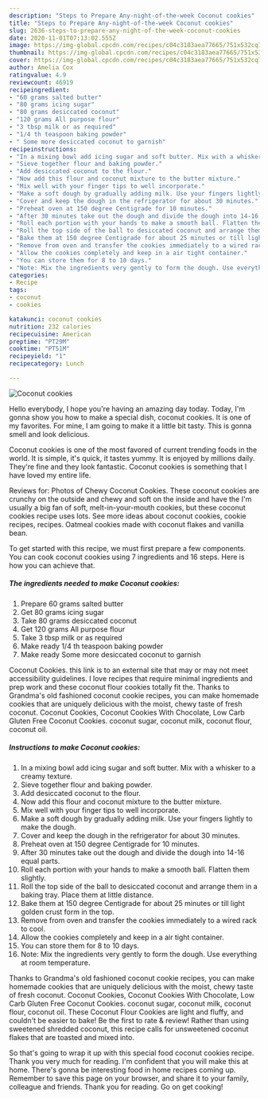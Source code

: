 ```yaml
---
description: "Steps to Prepare Any-night-of-the-week Coconut cookies"
title: "Steps to Prepare Any-night-of-the-week Coconut cookies"
slug: 2636-steps-to-prepare-any-night-of-the-week-coconut-cookies
date: 2020-11-01T07:13:02.555Z
image: https://img-global.cpcdn.com/recipes/c04c3183aea77665/751x532cq70/coconut-cookies-recipe-main-photo.jpg
thumbnail: https://img-global.cpcdn.com/recipes/c04c3183aea77665/751x532cq70/coconut-cookies-recipe-main-photo.jpg
cover: https://img-global.cpcdn.com/recipes/c04c3183aea77665/751x532cq70/coconut-cookies-recipe-main-photo.jpg
author: Amelia Cox
ratingvalue: 4.9
reviewcount: 46919
recipeingredient:
- "60 grams salted butter"
- "80 grams icing sugar"
- "80 grams desiccated coconut"
- "120 grams All purpose flour"
- "3 tbsp milk or as required"
- "1/4 th teaspoon baking powder"
- " Some more desiccated coconut to garnish"
recipeinstructions:
- "In a mixing bowl add icing sugar and soft butter. Mix with a whisker to a creamy texture."
- "Sieve together flour and baking powder."
- "Add desiccated coconut to the flour."
- "Now add this flour and coconut mixture to the butter mixture."
- "Mix well with your finger tips to well incorporate."
- "Make a soft dough by gradually adding milk. Use your fingers lightly to make the dough."
- "Cover and keep the dough in the refrigerator for about 30 minutes."
- "Preheat oven at 150 degree Centigrade for 10 minutes."
- "After 30 minutes take out the dough and divide the dough into 14-16 equal parts."
- "Roll each portion with your hands to make a smooth ball. Flatten them slightly."
- "Roll the top side of the ball to desiccated coconut and arrange them in a baking tray. Place them at little distance."
- "Bake them at 150 degree Centigrade for about 25 minutes or till light golden crust form in the top."
- "Remove from oven and transfer the cookies immediately to a wired rack to cool."
- "Allow the cookies completely	and keep in a air tight container."
- "You can store them for 8 to 10 days."
- "Note: Mix the ingredients very gently to form the dough. Use everything at room temperature."
categories:
- Recipe
tags:
- coconut
- cookies

katakunci: coconut cookies 
nutrition: 232 calories
recipecuisine: American
preptime: "PT29M"
cooktime: "PT51M"
recipeyield: "1"
recipecategory: Lunch

---
```



![Coconut cookies](https://img-global.cpcdn.com/recipes/c04c3183aea77665/751x532cq70/coconut-cookies-recipe-main-photo.jpg)

Hello everybody, I hope you're having an amazing day today. Today, I'm gonna show you how to make a special dish, coconut cookies. It is one of my favorites. For mine, I am going to make it a little bit tasty. This is gonna smell and look delicious.

Coconut cookies is one of the most favored of current trending foods in the world. It is simple, it's quick, it tastes yummy. It is enjoyed by millions daily. They're fine and they look fantastic. Coconut cookies is something that I have loved my entire life.

Reviews for: Photos of Chewy Coconut Cookies. These coconut cookies are crunchy on the outside and chewy and soft on the inside and have the I&#39;m usually a big fan of soft, melt-in-your-mouth cookies, but these coconut cookies recipe uses lots. See more ideas about coconut cookies, cookie recipes, recipes. Oatmeal cookies made with coconut flakes and vanilla bean.


To get started with this recipe, we must first prepare a few components. You can cook coconut cookies using 7 ingredients and 16 steps. Here is how you can achieve that.

<!--inarticleads1-->

##### The ingredients needed to make Coconut cookies:

1. Prepare 60 grams salted butter
1. Get 80 grams icing sugar
1. Take 80 grams desiccated coconut
1. Get 120 grams All purpose flour
1. Take 3 tbsp milk or as required
1. Make ready 1/4 th teaspoon baking powder
1. Make ready  Some more desiccated coconut to garnish


Coconut Cookies. this link is to an external site that may or may not meet accessibility guidelines. I love recipes that require minimal ingredients and prep work and these coconut flour cookies totally fit the. Thanks to Grandma&#39;s old fashioned coconut cookie recipes, you can make homemade cookies that are uniquely delicious with the moist, chewy taste of fresh coconut. Coconut Cookies, Coconut Cookies With Chocolate, Low Carb Gluten Free Coconut Cookies. coconut sugar, coconut milk, coconut flour, coconut oil. 

<!--inarticleads2-->

##### Instructions to make Coconut cookies:

1. In a mixing bowl add icing sugar and soft butter. Mix with a whisker to a creamy texture.
1. Sieve together flour and baking powder.
1. Add desiccated coconut to the flour.
1. Now add this flour and coconut mixture to the butter mixture.
1. Mix well with your finger tips to well incorporate.
1. Make a soft dough by gradually adding milk. Use your fingers lightly to make the dough.
1. Cover and keep the dough in the refrigerator for about 30 minutes.
1. Preheat oven at 150 degree Centigrade for 10 minutes.
1. After 30 minutes take out the dough and divide the dough into 14-16 equal parts.
1. Roll each portion with your hands to make a smooth ball. Flatten them slightly.
1. Roll the top side of the ball to desiccated coconut and arrange them in a baking tray. Place them at little distance.
1. Bake them at 150 degree Centigrade for about 25 minutes or till light golden crust form in the top.
1. Remove from oven and transfer the cookies immediately to a wired rack to cool.
1. Allow the cookies completely	and keep in a air tight container.
1. You can store them for 8 to 10 days.
1. Note: Mix the ingredients very gently to form the dough. Use everything at room temperature.


Thanks to Grandma&#39;s old fashioned coconut cookie recipes, you can make homemade cookies that are uniquely delicious with the moist, chewy taste of fresh coconut. Coconut Cookies, Coconut Cookies With Chocolate, Low Carb Gluten Free Coconut Cookies. coconut sugar, coconut milk, coconut flour, coconut oil. These Coconut Flour Cookies are light and fluffy, and couldn&#39;t be easier to bake! Be the first to rate &amp; review! Rather than using sweetened shredded coconut, this recipe calls for unsweetened coconut flakes that are toasted and mixed into. 

So that's going to wrap it up with this special food coconut cookies recipe. Thank you very much for reading. I'm confident that you will make this at home. There's gonna be interesting food in home recipes coming up. Remember to save this page on your browser, and share it to your family, colleague and friends. Thank you for reading. Go on get cooking!
